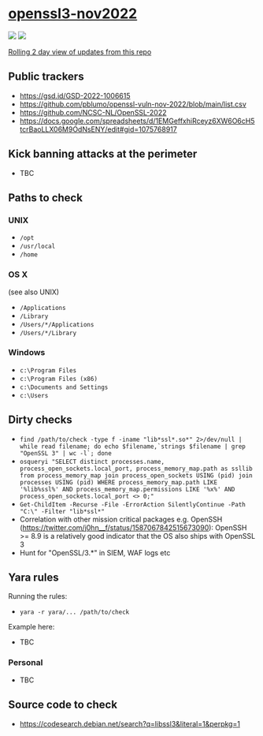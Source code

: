 # [openssl3-nov2022](https://mta.openssl.org/pipermail/openssl-announce/2022-October/000238.html)

![](https://img.shields.io/badge/last--updated-December%202021%20-green) ![](https://img.shields.io/badge/src-public-orange)

[Rolling 2 day view of updates from this repo](https://github.com/CiscoCXSecurity/openssl3-nov2022/compare/master@%7B2day%7D...master)

## Public trackers

* https://gsd.id/GSD-2022-1006615
* https://github.com/pblumo/openssl-vuln-nov-2022/blob/main/list.csv
* https://github.com/NCSC-NL/OpenSSL-2022
* https://docs.google.com/spreadsheets/d/1EMGeffxhiRceyz6XW6O6cH5tcrBaoLLX06M9OdNsENY/edit#gid=1075768917

## Kick banning attacks at the perimeter

* TBC

## Paths to check

### UNIX

* ```/opt```
* ```/usr/local```
* ```/home```

### OS X

(see also UNIX)

* ```/Applications```
* ```/Library```
* ```/Users/*/Applications```
* ```/Users/*/Library```

### Windows

* ```c:\Program Files```
* ```c:\Program Files (x86)```
* ```c:\Documents and Settings```
* ```c:\Users```

## Dirty checks

* ```find /path/to/check -type f -iname "lib*ssl*.so*" 2>/dev/null | while read filename; do echo $filename,`strings $filename | grep "OpenSSL 3" | wc -l`; done```
* ```osqueryi "SELECT distinct processes.name, process_open_sockets.local_port, process_memory_map.path as ssllib from process_memory_map join process_open_sockets USING (pid) join processes USING (pid) WHERE process_memory_map.path LIKE '%lib%ssl%' AND process_memory_map.permissions LIKE '%x%' AND process_open_sockets.local_port <> 0;"```
* ```Get-ChildItem -Recurse -File -ErrorAction SilentlyContinue -Path "C:\" -Filter "lib*ssl*"```
* Correlation with other mission critical packages e.g. OpenSSH (https://twitter.com/j0hn__f/status/1587067842515673090): OpenSSH >= 8.9 is a relatively good indicator that the OS also ships with OpenSSL 3
* Hunt for "OpenSSL/3.*" in SIEM, WAF logs etc

## Yara rules

Running the rules:

* ```yara -r yara/... /path/to/check```

Example here:

* TBC

### Personal

* TBC

## Source code to check

* https://codesearch.debian.net/search?q=libssl3&literal=1&perpkg=1
